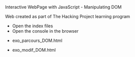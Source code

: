 Interactive WebPage with JavaScript - Manipulating DOM

Web created as part of The Hacking Project learning program

- Open the index files 
- Open the console in the browser

* exo_parcours_DOM.html

* exo_modif_DOM.html
